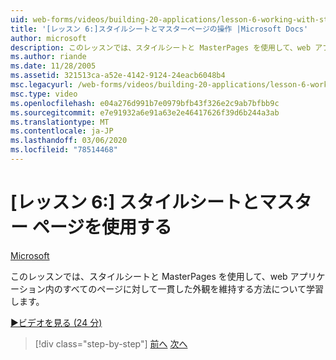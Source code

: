 ```yaml
---
uid: web-forms/videos/building-20-applications/lesson-6-working-with-stylesheets-and-master-pages
title: '[レッスン 6:]スタイルシートとマスターページの操作 |Microsoft Docs'
author: microsoft
description: このレッスンでは、スタイルシートと MasterPages を使用して、web アプリケーション内のすべてのページに対して一貫した外観を維持する方法について学習します。
ms.author: riande
ms.date: 11/28/2005
ms.assetid: 321513ca-a52e-4142-9124-24eacb6048b4
msc.legacyurl: /web-forms/videos/building-20-applications/lesson-6-working-with-stylesheets-and-master-pages
msc.type: video
ms.openlocfilehash: e04a276d991b7e0979bfb43f326e2c9ab7bfbb9c
ms.sourcegitcommit: e7e91932a6e91a63e2e46417626f39d6b244a3ab
ms.translationtype: MT
ms.contentlocale: ja-JP
ms.lasthandoff: 03/06/2020
ms.locfileid: "78514468"
---
```

# <a name="lesson-6-working-with-stylesheets-and-master-pages"></a>[レッスン 6:] スタイルシートとマスター ページを使用する

[Microsoft](https://github.com/microsoft)

このレッスンでは、スタイルシートと MasterPages を使用して、web アプリケーション内のすべてのページに対して一貫した外観を維持する方法について学習します。

[&#9654;ビデオを見る (24 分)](https://channel9.msdn.com/Blogs/ASP-NET-Site-Videos/lesson-6-working-with-stylesheets-and-master-pages)

> [!div class="step-by-step"]
> [前へ](lesson-5-debugging-and-tracing-your-website.md)
> [次へ](lesson-7-databinding-to-user-interface-controls.md)

